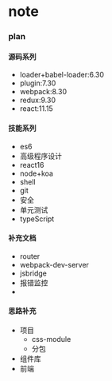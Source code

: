 # note

### plan
#### 源码系列
- loader+babel-loader:6.30
- plugin:7.30
- webpack:8.30
- redux:9.30
- react:11.15

#### 技能系列
- es6
- 高级程序设计
- react16
- node+koa
- shell
- git
- 安全
- 单元测试
- typeScript

#### 补充文档
- router
- webpack-dev-server
- jsbridge
- 报错监控
-

#### 思路补充
- 项目
    - css-module
    - 分包
- 组件库
- 前端



